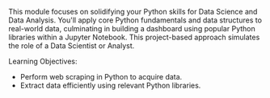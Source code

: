 This module focuses on solidifying your Python skills for Data Science and Data Analysis. You'll apply core Python fundamentals and data structures to real-world data, culminating in building a dashboard using popular Python libraries within a Jupyter Notebook. This project-based approach simulates the role of a Data Scientist or Analyst.

Learning Objectives:

- Perform web scraping in Python to acquire data.
- Extract data efficiently using relevant Python libraries.
